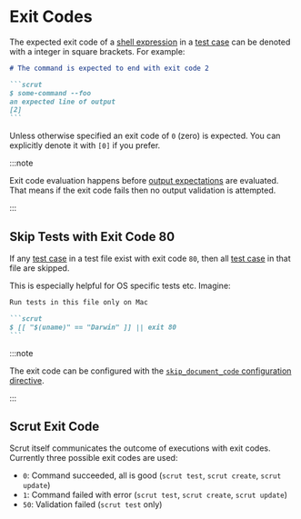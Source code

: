 # Exit Codes

The expected exit code of a [shell expression](/docs/reference/fundamentals/shell-expression/) in a [test case](/docs/reference/fundamentals/test-case/) can be denoted with a integer in square brackets. For example:

````markdown title="example.md" showLineNumbers {6}
# The command is expected to end with exit code 2

```scrut
$ some-command --foo
an expected line of output
[2]
```
````

Unless otherwise specified an exit code of `0` (zero) is expected. You can explicitly denote it with `[0]` if you prefer.

:::note

Exit code evaluation happens before [output expectations](/docs/reference/fundamentals/output-expectations/) are evaluated. That means if the exit code fails then no output validation is attempted.

:::

## Skip Tests with Exit Code 80

If any [test case](/docs/reference/fundamentals/test-case/) in a test file exist with exit code `80`, then all [test case](/docs/reference/fundamentals/test-case/) in that file are skipped.

This is especially helpful for OS specific tests etc. Imagine:

````markdown title="example.md" showLineNumbers {4}
Run tests in this file only on Mac

```scrut
$ [[ "$(uname)" == "Darwin" ]] || exit 80
```
````

:::note

The exit code can be configured with the [`skip_document_code` configuration directive](/docs/reference/fundamentals/inline-configuration/).

:::

## Scrut Exit Code

Scrut itself communicates the outcome of executions with exit codes. Currently three possible exit codes are used:

- `0`: Command succeeded, all is good (`scrut test`, `scrut create`, `scrut update`)
- `1`: Command failed with error (`scrut test`, `scrut create`, `scrut update`)
- `50`: Validation failed (`scrut test` only)
